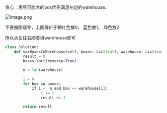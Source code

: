 贪心：用尽可能大的box优先满足左边的warehouse.

![image.png](assets/image-20220629223435-o5gs09l.png)

不要被图误导，上图等价于把红色放0， 蓝色放1， 绿色放2

所以从左往右顺着填warehouse即可



```python
class Solution:
    def maxBoxesInWarehouse(self, boxes: List[int], warehouse: List[int]) -> int:
        result = 0
        boxes.sort(reverse=True)
      
        n = len(warehouse)
      
        i = 0
        for box in boxes:
            if i <  n and box <= warehouse[i]:
                i += 1
                result += 1
      
        return result
```
